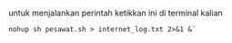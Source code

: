 untuk menjalankan perintah ketikkan ini di terminal kalian 

```wget https://raw.githubusercontent.com/hanzze/modepesawat/refs/heads/main/pesawat.sh
nohup sh pesawat.sh > internet_log.txt 2>&1 &`
